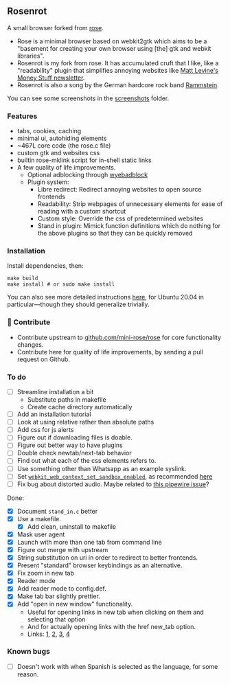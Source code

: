 ## Rosenrot

A small browser forked from [rose](https://github.com/mini-rose/rose). 

- Rose is a minimal browser based on webkit2gtk which aims to be a "basement for creating your own browser using [the] gtk and webkit libraries". 
- Rosenrot is my fork from rose. It has accumulated cruft that I like, like a "readability" plugin that simplifies annoying websites like [Matt Levine's Money Stuff newsletter](https://www.bloomberg.com/opinion/articles/2022-10-18/matt-levine-s-money-stuff-credit-suisse-was-a-reverse-meme-stock).
- Rosenrot is also a song by the German hardcore rock band [Rammstein](https://www.youtube.com/watch?v=af59U2BRRAU).

You can see some screenshots in the [screenshots](./screenshots) folder.

### Features

- tabs, cookies, caching
- minimal ui, autohiding elements
- ~467L core code (the rose.c file)
- custom gtk and websites css
- builtin rose-mklink script for in-shell static links
- A few quality of life improvements.
  - Optional adblocking through [wyebadblock](https://github.com/jun7/wyebadblock)
  - Plugin system:
    - Libre redirect: Redirect annoying websites to open source frontends
    - Readability: Strip webpages of unnecessary elements for ease of reading with a custom shortcut
    - Custom style: Override the css of predetermined websites
    - Stand in plugin: Mimick function definitions which do nothing for the above plugins so that they can be quickly removed

### Installation

Install dependencies, then:

```
make build
make install # or sudo make install
```

You can also see more detailed instructions [here](./user-scripts/ubuntu-20.04/install-with-dependencies.sh), for Ubuntu 20.04 in particular—though they should generalize trivially.

### 👐 Contribute

- Contribute upstream to [github.com/mini-rose/rose](https://github.com/mini-rose/) for core functionality changes.
- Contribute here for quality of life improvements, by sending a pull request on Github.

### To do

- [ ] Streamline installation a bit
  - Substitute paths in makefile
  - Create cache directory automatically
- [ ] Add an installation tutorial
- [ ] Look at using relative rather than absolute paths
- [ ] Add css for js alerts
- [ ] Figure out if downloading files is doable.
- [ ] Figure out better way to have plugins
- [ ] Double check newtab/next-tab behavior
- [ ] Find out what each of the css elements refers to.
- [ ] Use something other than Whatsapp as an example syslink.
- [ ] Set [`webkit_web_context_set_sandbox_enabled`](<https://webkitgtk.org/reference/webkit2gtk/2.36.8/WebKitWebContext.html#webkit-web-context-set-sandbox-enabled>), as recommended [here](<https://blogs.gnome.org/mcatanzaro/2022/11/04/stop-using-qtwebkit/>)
- [ ] Fix bug about distorted audio. Maybe related to [this pipewire issue](<https://gitlab.freedesktop.org/pipewire/pipewire/-/issues/1547>)?

Done:

- [x] Document `stand_in.c` better
- [x] Use a makefile.
  - [x] Add clean, uninstall to makefile
- [x] Mask user agent
- [x] Launch with more than one tab from command line
- [x] Figure out merge with upstream
- [x] String substitution on uri in order to redirect to better frontends.
- [x] Present "standard" browser keybindings as an alternative.
- [x] Fix zoom in new tab
- [x] Reader mode
- [x] Add reader mode to config.def.
- [x] Make tab bar slightly prettier.
- [x] Add "open in new window" functionality. 
  - Useful for opening links in new tab when clicking on them and selecting that option
  - And for actually opening links with the href new_tab option.
  - Links: [1](<https://docs.gtk.org/gobject/func.signal_connect.html>), [2](<https://webkitgtk.org/reference/webkit2gtk/2.37.90/signal.AutomationSession.create-web-view.html>), [3](<https://webkitgtk.org/reference/webkit2gtk/2.26.0/WebKitWebView.html#WebKitWebView-create>), [4](<https://stackoverflow.com/questions/40180757/webkit2gtk-get-new-window-link>)

### Known bugs

- [ ] Doesn't work with when Spanish is selected as the language, for some reason. 

